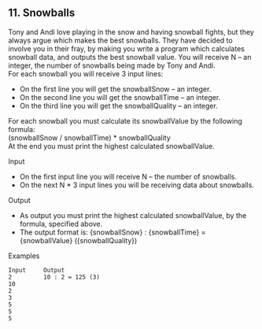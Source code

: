 ## 11. Snowballs

Tony and Andi love playing in the snow and having snowball fights, but they always argue which makes the best snowballs. Тhey have decided to involve you in their fray, by making you write a program which calculates snowball data, and outputs the best snowball value.
You will receive N – an integer, the number of snowballs being made by Tony and Andi.<br>
For each snowball you will receive 3 input lines:
- On the first line you will get the snowballSnow – an integer.
- On the second line you will get the snowballTime – an integer.
- On the third line you will get the snowballQuality – an integer.<br>

For each snowball you must calculate its snowballValue by the following formula:<br>
(snowballSnow / snowballTime) * snowballQuality<br>
At the end you must print the highest calculated snowballValue.

Input
- On the first input line you will receive N – the number of snowballs.
- On the next N * 3 input lines you will be receiving data about snowballs. 

Output
- As output you must print the highest calculated snowballValue, by the formula, specified above. 
- The output format is: {snowballSnow} : {snowballTime} = {snowballValue} ({snowballQuality})

Examples
```
Input	  Output
2         10 : 2 = 125 (3)
10
2
3
5
5
5	
```
